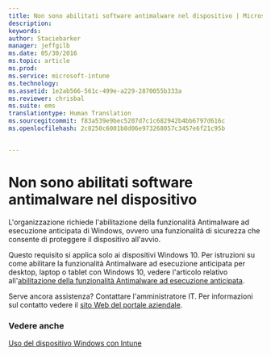 ```yaml
---
title: Non sono abilitati software antimalware nel dispositivo | Microsoft Intune
description: 
keywords: 
author: Staciebarker
manager: jeffgilb
ms.date: 05/30/2016
ms.topic: article
ms.prod: 
ms.service: microsoft-intune
ms.technology: 
ms.assetid: 1e2ab566-561c-499e-a229-2870055b333a
ms.reviewer: chrisbal
ms.suite: ems
translationtype: Human Translation
ms.sourcegitcommit: f83a539e9bec5207d7c1c682942b4bb6797d616c
ms.openlocfilehash: 2c8250c6001b8d06e973268057c3457e6f21c95b


---
```



# Non sono abilitati software antimalware nel dispositivo

L'organizzazione richiede l'abilitazione della funzionalità Antimalware ad esecuzione anticipata di Windows, ovvero una funzionalità di sicurezza che consente di proteggere il dispositivo all'avvio. 

Questo requisito si applica solo ai dispositivi Windows 10. Per istruzioni su come abilitare la funzionalità Antimalware ad esecuzione anticipata per desktop, laptop o tablet con Windows 10, vedere l'articolo relativo all'[abilitazione della funzionalità Antimalware ad esecuzione anticipata](https://gallery.technet.microsoft.com/How-to-turn-on-Early-84552ec5).

Serve ancora assistenza? Contattare l'amministratore IT. Per informazioni sul contatto vedere il [sito Web del portale aziendale](http://portal.manage.microsoft.com).

### Vedere anche
[Uso del dispositivo Windows con Intune](using-your-windows-device-with-intune.md)


<!--HONumber=Jul16_HO1-->


